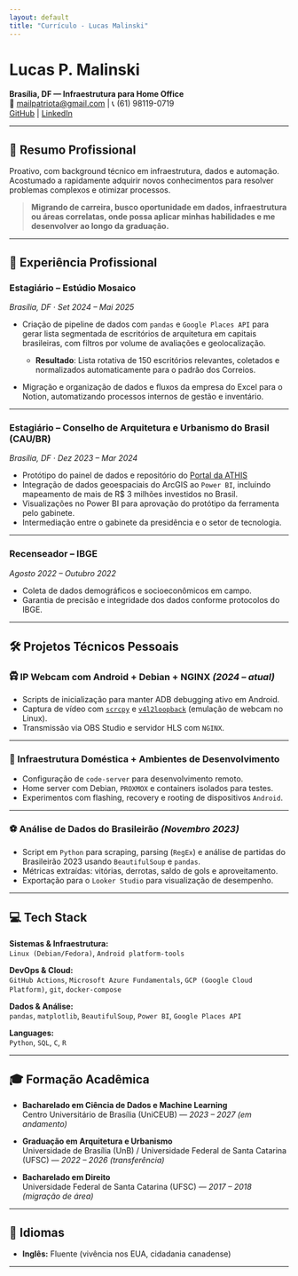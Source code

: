 ```yaml
---
layout: default
title: "Currículo - Lucas Malinski"
---
```


# Lucas P. Malinski

**Brasília, DF — Infraestrutura para Home Office**  
📧 mailpatriota@gmail.com | 📞 (61) 98119-0719  
[GitHub](https://github.com/lucasmalinski) | [LinkedIn](https://linkedin.com/in/lucaspatriota)

---

## 📝 Resumo Profissional

Proativo, com background técnico em infraestrutura, dados e automação. Acostumado a rapidamente adquirir novos conhecimentos para resolver problemas complexos e otimizar processos.

> **Migrando de carreira, busco  oportunidade em dados, infraestrutura ou áreas correlatas, onde possa aplicar minhas habilidades e me desenvolver ao longo da graduação.**

---

## 💼 Experiência Profissional

### Estagiário – Estúdio Mosaico  
*Brasília, DF · Set 2024 – Mai 2025*

- Criação de pipeline de dados com ```pandas``` e  ```Google Places API``` para gerar lista segmentada de escritórios de arquitetura em capitais brasileiras, com filtros por volume de avaliações e geolocalização.  
   
   - **Resultado**: Lista rotativa de 150 escritórios relevantes, coletados e normalizados automaticamente para o padrão dos Correios.  
   
- Migração e organização de dados e fluxos da empresa do Excel para o Notion, automatizando processos internos de gestão e inventário.

---

### Estagiário – Conselho de Arquitetura e Urbanismo do Brasil (CAU/BR)  
*Brasília, DF · Dez 2023 – Mar 2024*

- Protótipo do painel de dados e repositório do [Portal da ATHIS](https://www.caubr.gov.br/observatorioathis)
- Integração de dados geoespaciais do ArcGIS ao ```Power BI```, incluindo mapeamento de mais de R$ 3 milhões investidos no Brasil.  
- Visualizações no Power BI para aprovação do protótipo da ferramenta pelo gabinete.
- Intermediação entre o gabinete da presidência e o setor de tecnologia.

---

### Recenseador – IBGE  
*Agosto 2022 – Outubro 2022*

- Coleta de dados demográficos e socioeconômicos em campo.  
- Garantia de precisão e integridade dos dados conforme protocolos do IBGE.

---

## 🛠️ Projetos Técnicos Pessoais

### 🛱 IP Webcam com Android + Debian + NGINX *(2024 – atual)*

- Scripts de inicialização para manter ADB debugging ativo em Android.  
- Captura de vídeo com [```scrcpy```](https://github.com/Genymobile/scrcpy) e [```v4l2loopback```](https://github.com/v4l2loopback/v4l2loopback) (emulação de webcam no Linux).  
- Transmissão via OBS Studio e servidor HLS com ```NGINX```.

---

### 🚀 Infraestrutura Doméstica + Ambientes de Desenvolvimento

- Configuração de ```code-server``` para desenvolvimento remoto.  
- Home server com Debian, ```PROXMOX``` e containers isolados para testes.  
- Experimentos com flashing, recovery e rooting de dispositivos ```Android```.

---

### ⚽ Análise de Dados do Brasileirão *(Novembro 2023)*

- Script em ```Python``` para scraping, parsing (```RegEx```) e análise de partidas do Brasileirão 2023 usando ```BeautifulSoup``` e ```pandas```.  
- Métricas extraídas: vitórias, derrotas, saldo de gols e aproveitamento.  
- Exportação para o ```Looker Studio``` para visualização de desempenho.

---

## 💻 Tech Stack

**Sistemas & Infraestrutura:**  
```Linux (Debian/Fedora)```, ```Android platform-tools```

**DevOps & Cloud:**  
```GitHub Actions```, ```Microsoft Azure Fundamentals```, ```GCP (Google Cloud Platform)```, ```git```, ```docker-compose```

**Dados & Análise:**  
```pandas```, ```matplotlib```, ```BeautifulSoup```, ```Power BI```, ```Google Places API```

**Languages:**  
```Python```, ```SQL```, ```C```, ```R``` 

---

## 🎓 Formação Acadêmica

- **Bacharelado em Ciência de Dados e Machine Learning**  
Centro Universitário de Brasília (UniCEUB) — *2023 – 2027 (em andamento)*

- **Graduação em Arquitetura e Urbanismo**  
Universidade de Brasília (UnB) / Universidade Federal de Santa Catarina (UFSC) — *2022 – 2026 (transferência)*

- **Bacharelado em Direito**  
Universidade Federal de Santa Catarina (UFSC) — *2017 – 2018 (migração de área)*

---

## 🎯 Idiomas

- **Inglês:** Fluente (vivência nos EUA, cidadania canadense)

---

